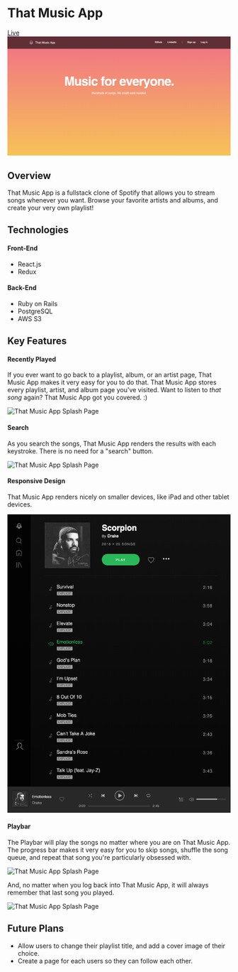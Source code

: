 # That Music App

[Live](https://that-music-app.herokuapp.com/#/)
![That Music App Splash Page](./app/assets/images/that-music-app-splash.png)

## Overview

That Music App is a fullstack clone of Spotify that allows you to stream songs whenever you want. Browse your favorite artists and albums, and create your very own playlist!

## Technologies

#### Front-End
* React.js
* Redux

#### Back-End
* Ruby on Rails
* PostgreSQL
* AWS S3

## Key Features

#### Recently Played
If you ever want to go back to a playlist, album, or an artist page, That Music App makes it very easy for you to do that. That Music App stores every playlist, artist, and album page you've visited. Want to listen to *that song* again? That Music App got you covered. :)

![That Music App Splash Page](./app/assets/images/recently-played.gif)

#### Search
As you search the songs, That Music App renders the results with each keystroke. There is no need for a "search" button.

![That Music App Splash Page](./app/assets/images/that-music-app-search.gif)

#### Responsive Design
That Music App renders nicely on smaller devices, like iPad and other tablet devices.

![That Music App Splash Page](./app/assets/images/that-music-app-responsive-ipad.png)

#### Playbar
The Playbar will play the songs no matter where you are on That Music App. The progress bar makes it very easy for you to skip songs, shuffle the song queue, and repeat that song you're particularly obsessed with.

![That Music App Splash Page](./app/assets/images/that-music-app-playbar.gif)

And, no matter when you log back into That Music App, it will always remember that last song you played.

![That Music App Splash Page](./app/assets/images/that-music-app-login.gif)

## Future Plans
* Allow users to change their playlist title, and add a cover image of their choice.
* Create a page for each users so they can follow each other.
